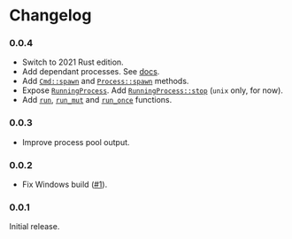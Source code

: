 # Changelog

### 0.0.4
- Switch to 2021 Rust edition.
- Add dependant processes. See [docs](https://docs.rs/steward/latest/steward/dep/index.html).
- Add [`Cmd::spawn`](https://docs.rs/steward/latest/steward/cmd/struct.Cmd.html#method.spawn) and [`Process::spawn`](https://docs.rs/steward/latest/steward/process/struct.Process.html#method.spawn) methods.
- Expose [`RunningProcess`](https://docs.rs/steward/latest/steward/process/struct.RunningProcess.html). Add [`RunningProcess::stop`](https://docs.rs/steward/latest/steward/process/struct.RunningProcess.html#method.stop) (`unix` only, for now).
- Add [`run`](https://docs.rs/steward/latest/steward/fn.run.html), [`run_mut`](https://docs.rs/steward/latest/steward/fn.run_mut.html) and [`run_once`](https://docs.rs/steward/latest/steward/fn.run_once.html) functions.

### 0.0.3
- Improve process pool output.

### 0.0.2
- Fix Windows build ([#1](https://github.com/alexfedoseev/steward/pull/1)).

### 0.0.1
Initial release.
